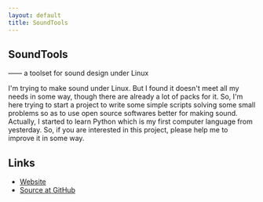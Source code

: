 ```yaml
---
layout: default
title: SoundTools
---
```


## SoundTools
<p> &mdash;&mdash; a toolset for sound design under Linux</p>

I'm trying to make sound under Linux. But I found it doesn't meet all my needs in some way, though there are already a lot of packs for it. So, I'm here trying to start a project to write some simple scripts solving some small problems so as to use open source softwares better for making sound. Actually, I started to learn Python which is my first computer language from yesterday. So, if you are interested in this project, please help me to improve it in some way.

## Links

* [Website](http://soundtools.patter.xyz/)
* [Source at GitHub](https://github.com/PatterXYZ/SoundTools)
